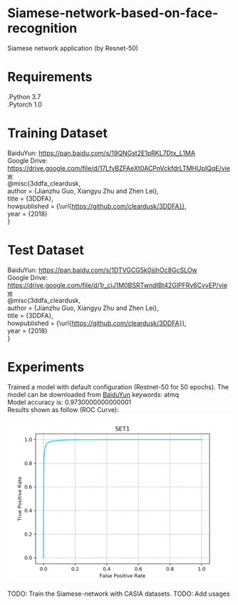 # Siamese-network-based-on-face-recognition
Siamese network application (by Resnet-50)
# Requirements
.Python 3.7  
.Pytorch 1.0
# Training Dataset 
BaiduYun: https://pan.baidu.com/s/19QNGst2E1pRKL7Dtx_L1MA  
Google Drive: https://drive.google.com/file/d/17LfvBZFAeXt0ACPnVckfdrLTMHUpIQqE/view  
@misc{3ddfa_cleardusk,  
  author =       {Jianzhu Guo, Xiangyu Zhu and Zhen Lei},  
  title =        {3DDFA},  
  howpublished = {\url{https://github.com/cleardusk/3DDFA}},  
  year =         {2018}  
}  
# Test Dataset  
BaiduYun: https://pan.baidu.com/s/1DTVGCG5k0jjjhOc8GcSLOw  
Google Drive: https://drive.google.com/file/d/1r_ciJ1M0BSRTwndIBt42GlPFRv6CvvEP/view  
@misc{3ddfa_cleardusk,  
  author =       {Jianzhu Guo, Xiangyu Zhu and Zhen Lei},  
  title =        {3DDFA},  
  howpublished = {\url{https://github.com/cleardusk/3DDFA}},  
  year =         {2018}  
}  
# Experiments  
Trained a model with default configuration (Restnet-50 for 50 epochs). The model can be downloaded from [BaiduYun](https://pan.baidu.com/s/1m0Kd8uPQfKebAyVICA4RPA)   keywords: atmq  
Model accuracy is: 0.9730000000000001  
Results shown as follow (ROC Curve):  
![image](https://github.com/Cluoyao/Siamese-network-based-on-face-recognition/blob/master/images/result.png)  

TODO: Train the Siamese-network with CASIA datasets.
TODO: Add usages
